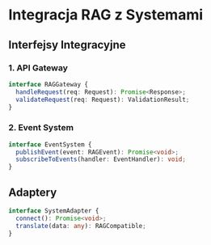 # Integracja RAG z Systemami

## Interfejsy Integracyjne

### 1. API Gateway
```typescript
interface RAGGateway {
  handleRequest(req: Request): Promise<Response>;
  validateRequest(req: Request): ValidationResult;
}
```

### 2. Event System
```typescript
interface EventSystem {
  publishEvent(event: RAGEvent): Promise<void>;
  subscribeToEvents(handler: EventHandler): void;
}
```

## Adaptery
```typescript
interface SystemAdapter {
  connect(): Promise<void>;
  translate(data: any): RAGCompatible;
}
``` 